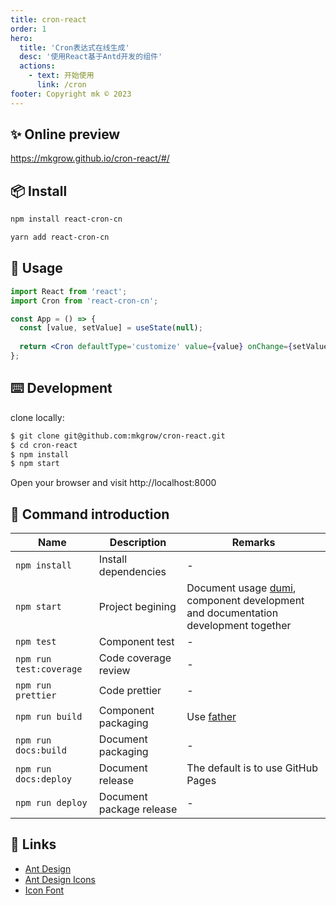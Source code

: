 ```yaml
---
title: cron-react
order: 1
hero:
  title: 'Cron表达式在线生成'
  desc: '使用React基于Antd开发的组件'
  actions:
    - text: 开始使用
      link: /cron
footer: Copyright mk © 2023
---
```

## ✨ Online preview

https://mkgrow.github.io/cron-react/#/

## 📦 Install

```bash
npm install react-cron-cn
```

```bash
yarn add react-cron-cn
```

## 🔨 Usage

```jsx
import React from 'react';
import Cron from 'react-cron-cn';

const App = () => {
  const [value, setValue] = useState(null);
  
  return <Cron defaultType='customize' value={value} onChange={setValue} />
};
```

## ⌨️ Development

clone locally:

```bash
$ git clone git@github.com:mkgrow/cron-react.git
$ cd cron-react
$ npm install
$ npm start
```

Open your browser and visit http://localhost:8000

## 🤖 Command introduction

| Name                    | Description               | Remarks                                                                                                            |
| ----------------------- | ------------------------- | ------------------------------------------------------------------------------------------------------------------ |
| `npm install`           | Install dependencies      | -                                                                                                                  |
| `npm start`             | Project begining          | Document usage [dumi](https://github.com/umijs/dumi), component development and documentation development together |
| `npm test`              | Component test            | -                                                                                                                  |
| `npm run test:coverage` | Code coverage review      | -                                                                                                                  |
| `npm run prettier`      | Code prettier             | -                                                                                                                  |
| `npm run build`         | Component packaging       | Use [father](https://github.com/umijs/father)                                                                      |                                                                                                      |
| `npm run docs:build`    | Document packaging        | -                                                                                                                  |
| `npm run docs:deploy`   | Document release          | The default is to use GitHub Pages                                                                                 |
| `npm run deploy`        | Document package release  | -                                                                                                                  |

## 🔗 Links

- [Ant Design](https://ant.design/)
- [Ant Design Icons](https://github.com/ant-design/ant-design-icons)
- [Icon Font](https://www.iconfont.cn/)
